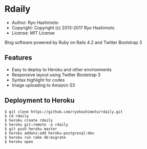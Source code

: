 # Rdaily

* Author: Ryo Hashimoto
* Copyright: Copyright (c) 2013-2017 Ryo Hashimoto
* License: MIT License

Blog software powered by Ruby on Rails 4.2 and Twitter Bootstrap 3

## Features

* Easy to deploy to Heroku and other environments
* Responsive layout using Twitter Bootstrap 3
* Syntax highlight for codes
* Image uploading to Amazon S3

## Deployment to Heroku

```
$ git clone https://github.com/ryohashimoto/rdaily.git
$ cd rdaily
$ heroku create rdaily
$ heroku git:remote -a rdaily
$ git push heroku master
$ heroku addons:add heroku-postgresql:dev
$ heroku run rake db:migrate
$ heroku open
```
